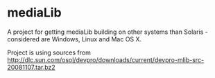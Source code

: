 mediaLib
========

A project for getting mediaLib building on other systems than Solaris - considered are Windows, Linux and Mac OS X.

Project is using sources from http://dlc.sun.com/osol/devpro/downloads/current/devpro-mlib-src-20081107.tar.bz2

